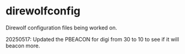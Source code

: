 # direwolfconfig

Direwolf configuration files being worked on.

20250517: Updated the PBEACON for digi from 30 to 10 to see if it will beacon more. 